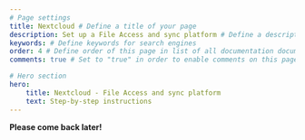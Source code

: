 ```yaml
---
# Page settings
title: Nextcloud # Define a title of your page
description: Set up a File Access and sync platform # Define a description of your page
keywords: # Define keywords for search engines
order: 4 # Define order of this page in list of all documentation documents
comments: true # Set to "true" in order to enable comments on this page. Make sure you properly setup "disqus_forum_shortname" variable in "_config.yml"

# Hero section
hero:
    title: Nextcloud - File Access and sync platform
    text: Step-by-step instructions
---
```


<div class="callout html">
    <p><strong>Please come back later!</strong>